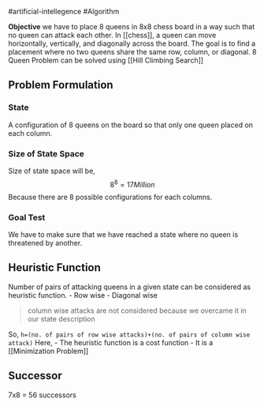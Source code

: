 #artificial-intellegence #Algorithm 

**Objective**
we have to place 8 queens in 8x8 chess board in a way such that no queen can attack each other.
In [[chess]], a queen can move horizontally, vertically, and diagonally across the board. The goal is to find a placement where no two queens share the same row, column, or diagonal.
8 Queen Problem can be solved using [[Hill Climbing Search]]

## Problem Formulation

### State
A configuration of 8 queens on the board so that only one queen placed on each column.

### Size of State Space 
Size of state space will be, $$8^8=17 Million$$Because there are 8 possible configurations for each columns.
### Goal Test
We have to make sure that we have reached a state where no queen is threatened by another.
## Heuristic Function
Number of pairs of attacking queens in a given state can be considered as heuristic function.
	- Row wise 
	- Diagonal wise
>column wise attacks are not considered because we overcame it in our state description

So,
`h=(no. of pairs of row wise attacks)+(no. of pairs of column wise attack)`
Here,
	- The heuristic function is a cost function
	- It is a [[Minimization Problem]]
## Successor
7x8 = 56 successors

